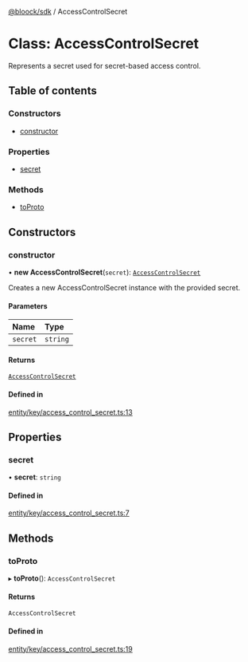 [@bloock/sdk](../index.md) / AccessControlSecret

# Class: AccessControlSecret

Represents a secret used for secret-based access control.

## Table of contents

### Constructors

- [constructor](AccessControlSecret.md#constructor)

### Properties

- [secret](AccessControlSecret.md#secret)

### Methods

- [toProto](AccessControlSecret.md#toproto)

## Constructors

### constructor

• **new AccessControlSecret**(`secret`): [`AccessControlSecret`](AccessControlSecret.md)

Creates a new AccessControlSecret instance with the provided secret.

#### Parameters

| Name | Type |
| :------ | :------ |
| `secret` | `string` |

#### Returns

[`AccessControlSecret`](AccessControlSecret.md)

#### Defined in

[entity/key/access_control_secret.ts:13](https://github.com/bloock/bloock-sdk/blob/46978bc/languages/js/src/entity/key/access_control_secret.ts#L13)

## Properties

### secret

• **secret**: `string`

#### Defined in

[entity/key/access_control_secret.ts:7](https://github.com/bloock/bloock-sdk/blob/46978bc/languages/js/src/entity/key/access_control_secret.ts#L7)

## Methods

### toProto

▸ **toProto**(): `AccessControlSecret`

#### Returns

`AccessControlSecret`

#### Defined in

[entity/key/access_control_secret.ts:19](https://github.com/bloock/bloock-sdk/blob/46978bc/languages/js/src/entity/key/access_control_secret.ts#L19)
